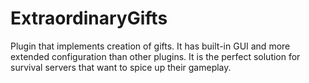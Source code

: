 # ExtraordinaryGifts

Plugin that implements creation of gifts. It has built-in GUI and more extended configuration than other plugins. It is the
perfect solution for survival servers that want to spice up their gameplay.
